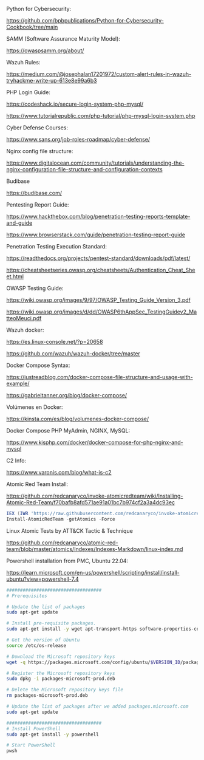 Python for Cybersecurity:

https://github.com/bpbpublications/Python-for-Cybersecurity-Cookbook/tree/main

SAMM (Software Assurance Maturity Model):

https://owaspsamm.org/about/

Wazuh Rules:

https://medium.com/@josephalan17201972/custom-alert-rules-in-wazuh-tryhackme-write-up-613e8e99a6b3

PHP Login Guide:

https://codeshack.io/secure-login-system-php-mysql/

https://www.tutorialrepublic.com/php-tutorial/php-mysql-login-system.php

Cyber Defense Courses:

https://www.sans.org/job-roles-roadmap/cyber-defense/

Nginx config file structure:

https://www.digitalocean.com/community/tutorials/understanding-the-nginx-configuration-file-structure-and-configuration-contexts

Budibase

https://budibase.com/

Pentesting Report Guide:

https://www.hackthebox.com/blog/penetration-testing-reports-template-and-guide

https://www.browserstack.com/guide/penetration-testing-report-guide

Penetration Testing Execution Standard:

https://readthedocs.org/projects/pentest-standard/downloads/pdf/latest/

https://cheatsheetseries.owasp.org/cheatsheets/Authentication_Cheat_Sheet.html


OWASP Testing Guide:

https://wiki.owasp.org/images/9/97/OWASP_Testing_Guide_Version_3.pdf

https://wiki.owasp.org/images/d/dd/OWASP6thAppSec_TestingGuidev2_MatteoMeuci.pdf

Wazuh docker:

  https://es.linux-console.net/?p=20658
  
  https://github.com/wazuh/wazuh-docker/tree/master


Docker Compose Syntax:

 https://justreadblog.com/docker-compose-file-structure-and-usage-with-example/

 https://gabrieltanner.org/blog/docker-compose/

 Volúmenes en Docker:

 https://kinsta.com/es/blog/volumenes-docker-compose/

 Docker Compose PHP MyAdmin, NGINX, MySQL:

 https://www.kisphp.com/docker/docker-compose-for-php-nginx-and-mysql

C2 Info:

 https://www.varonis.com/blog/what-is-c2
 

Atomic Red Team Install:

 https://github.com/redcanaryco/invoke-atomicredteam/wiki/Installing-Atomic-Red-Team/f70bafb8afd571ae91a01bc7b974cf2a3a4dc93eç

```ps1
IEX (IWR 'https://raw.githubusercontent.com/redcanaryco/invoke-atomicredteam/master/install-atomicredteam.ps1' -UseBasicParsing);
Install-AtomicRedTeam -getAtomics -Force
```
 

Linux Atomic Tests by ATT&CK Tactic & Technique

 https://github.com/redcanaryco/atomic-red-team/blob/master/atomics/Indexes/Indexes-Markdown/linux-index.md


Powershell installation from PMC, Ubuntu 22.04:

https://learn.microsoft.com/en-us/powershell/scripting/install/install-ubuntu?view=powershell-7.4

```sh
###################################
# Prerequisites

# Update the list of packages
sudo apt-get update

# Install pre-requisite packages.
sudo apt-get install -y wget apt-transport-https software-properties-common

# Get the version of Ubuntu
source /etc/os-release

# Download the Microsoft repository keys
wget -q https://packages.microsoft.com/config/ubuntu/$VERSION_ID/packages-microsoft-prod.deb

# Register the Microsoft repository keys
sudo dpkg -i packages-microsoft-prod.deb

# Delete the Microsoft repository keys file
rm packages-microsoft-prod.deb

# Update the list of packages after we added packages.microsoft.com
sudo apt-get update

###################################
# Install PowerShell
sudo apt-get install -y powershell

# Start PowerShell
pwsh
```
 
